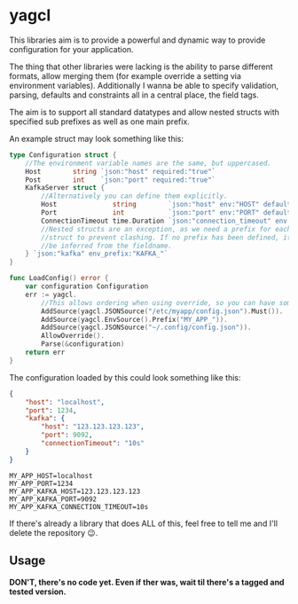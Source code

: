 # yagcl

This libraries aim is to provide a powerful and dynamic way to provide
configuration for your application.

The thing that other libraries were lacking is the ability to parse different
formats, allow merging them (for example override a setting via environment variables).
Additionally I wanna be able to specify validation, parsing, defaults and constraints
all in a central place, the field tags.

The aim is to support all standard datatypes and allow nested structs with specified
sub prefixes as well as one main prefix.

An example struct may look something like this:

```go
type Configuration struct {
	//The environment variable names are the same, but uppercased.
	Host        string `json:"host" required:"true"`
	Post        int    `json:"port" required:"true"`
	KafkaServer struct {
		//Alternatively you can define them explicitly.
		Host              string        `json:"host" env:"HOST" default:"localhost" required:"true"`
		Port              int           `json:"port" env:"PORT" default:"1234" required:"true"`
		ConnectionTimeout time.Duration `json:"connection_timeout" env:"CONNECTION_TIMEOUT" default:"10s" required:"false"`
		//Nested structs are an exception, as we need a prefix for each
		//struct to prevent clashing. If no prefix has been defined, it'll
		//be inferred from the fieldname.
	} `json:"kafka" env_prefix:"KAFKA_"`
}

func LoadConfig() error {
	var configuration Configuration
	err := yagcl.
		//This allows ordering when using override, so you can have something like this.
		AddSource(yagcl.JSONSource("/etc/myapp/config.json").Must()).
		AddSource(yagcl.EnvSource().Prefix("MY_APP_")).
		AddSource(yagcl.JSONSource("~/.config/config.json")).
		AllowOverride().
		Parse(&configuration)
	return err
}
```

The configuration loaded by this could look something like this:

```json
{
	"host": "localhost",
	"port": 1234,
	"kafka": {
		"host": "123.123.123.123",
		"port": 9092,
		"connectionTimeout": "10s"
	}
}
```

```env
MY_APP_HOST=localhost
MY_APP_PORT=1234
MY_APP_KAFKA_HOST=123.123.123.123
MY_APP_KAFKA_PORT=9092
MY_APP_KAFKA_CONNECTION_TIMEOUT=10s
```

If there's already a library that does ALL of this, feel free to tell me and I'll
delete the repository 😉.

## Usage

**DON'T, there's no code yet. Even if ther was, wait til there's a tagged and tested version.**

